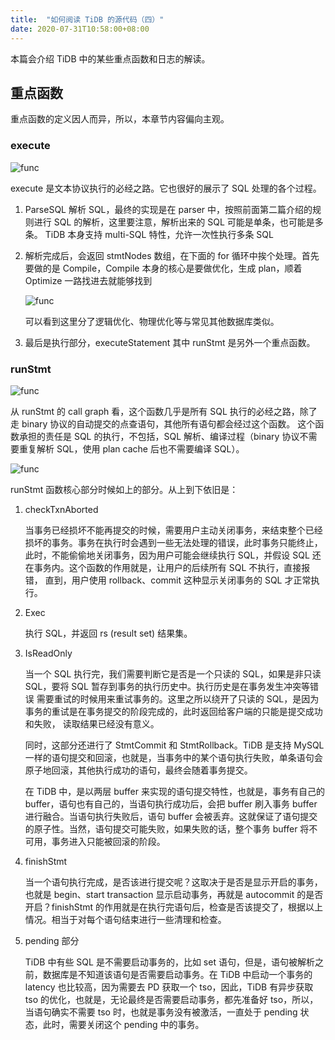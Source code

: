 ```yaml
---
title:  "如何阅读 TiDB 的源代码（四）"
date: 2020-07-31T10:58:00+08:00
---
```


本篇会介绍 TiDB 中的某些重点函数和日志的解读。

## 重点函数

重点函数的定义因人而异，所以，本章节内容偏向主观。

### execute

![func](/posts/images/20200812152326.png)

execute 是文本协议执行的必经之路。它也很好的展示了 SQL 处理的各个过程。

1. ParseSQL 解析 SQL，最终的实现是在 parser 中，按照前面第二篇介绍的规则进行 SQL 的解析，这里要注意，解析出来的 SQL 可能是单条，也可能是多条。
TiDB 本身支持 multi-SQL 特性，允许一次性执行多条 SQL
1. 解析完成后，会返回 stmtNodes 数组，在下面的 for 循环中挨个处理。首先要做的是 Compile，Compile 本身的核心是要做优化，生成 plan，顺着 Optimize 一路找进去就能够找到

    ![func](/posts/images/20200812153017.png)

    可以看到这里分了逻辑优化、物理优化等与常见其他数据库类似。

1. 最后是执行部分，executeStatement 其中 runStmt 是另外一个重点函数。

### runStmt

![func](/posts/images/20200731111912.png)

从 runStmt 的 call graph 看，这个函数几乎是所有 SQL 执行的必经之路，除了走 binary 协议的自动提交的点查语句，其他所有语句都会经过这个函数。
这个函数承担的责任是 SQL 的执行，不包括，SQL 解析、编译过程（binary 协议不需要重复解析 SQL，使用 plan cache 后也不需要编译 SQL）。

![func](/posts/images/20200731112400.png)

runStmt 函数核心部分时候如上的部分。从上到下依旧是：

1. checkTxnAborted

    当事务已经损坏不能再提交的时候，需要用户主动关闭事务，来结束整个已经损坏的事务。事务在执行时会遇到一些无法处理的错误，此时事务只能终止，
    此时，不能偷偷地关闭事务，因为用户可能会继续执行 SQL，并假设 SQL 还在事务内。这个函数的作用就是，让用户的后续所有 SQL 不执行，直接报错，
    直到，用户使用 rollback、commit 这种显示关闭事务的 SQL 才正常执行。

1. Exec

    执行 SQL，并返回 rs (result set) 结果集。

1. IsReadOnly

    当一个 SQL 执行完，我们需要判断它是否是一个只读的 SQL，如果是非只读 SQL，要将 SQL 暂存到事务的执行历史中。执行历史是在事务发生冲突等错误
    需要重试的时候用来重试事务的。这里之所以绕开了只读的 SQL，是因为事务的重试是在事务提交的阶段完成的，此时返回给客户端的只能是提交成功和失败，
    读取结果已经没有意义。

    同时，这部分还进行了 StmtCommit 和 StmtRollback。TiDB 是支持 MySQL 一样的语句提交和回滚，也就是，当事务中的某个语句执行失败，单条语句会原子地回滚，其他执行成功的语句，最终会随着事务提交。

    在 TiDB 中，是以两层 buffer 来实现的语句提交特性，也就是，事务有自己的 buffer，语句也有自己的，当语句执行成功后，会把 buffer 刷入事务 buffer 进行融合。当语句执行失败后，语句 buffer 会被丢弃。这就保证了语句提交的原子性。当然，语句提交可能失败，如果失败的话，整个事务 buffer 将不可用，事务进入只能被回滚的阶段。

1. finishStmt

    当一个语句执行完成，是否该进行提交呢？这取决于是否是显示开启的事务，也就是 begin、start transaction 显示启动事务，再就是 autocommit 的是否开启？finishStmt 的作用就是在执行完语句后，检查是否该提交了，根据以上情况。相当于对每个语句结束进行一些清理和检查。

1. pending 部分

    TiDB 中有些 SQL 是不需要启动事务的，比如 set 语句，但是，语句被解析之前，数据库是不知道该语句是否需要启动事务。在 TiDB 中启动一个事务的 latency 也比较高，因为需要去 PD 获取一个 tso，因此，TiDB 有异步获取 tso 的优化，也就是，无论最终是否需要启动事务，都先准备好 tso，所以，当语句确实不需要 tso 时，也就是事务没有被激活，一直处于 pending 状态，此时，需要关闭这个 pending 中的事务。
    